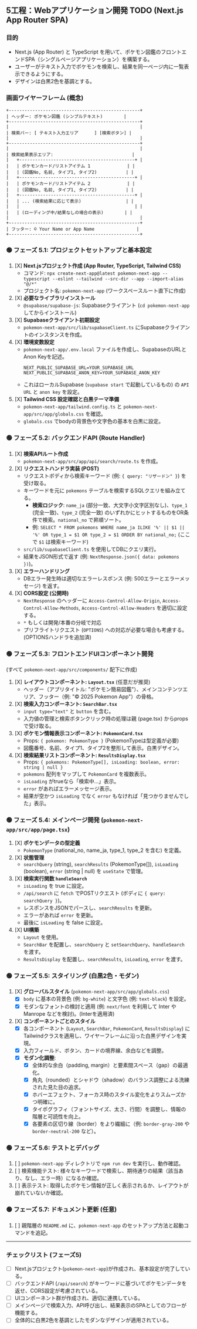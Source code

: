 ## 5工程：Webアプリケーション開発 TODO (Next.js App Router SPA)

### 目的
- Next.js (App Router) と TypeScript を用いて、ポケモン図鑑のフロントエンドSPA（シングルページアプリケーション）を構築する。
- ユーザーがテキスト入力でポケモンを検索し、結果を同一ページ内に一覧表示できるようにする。
- デザインは白黒2色を基調とする。

### 画面ワイヤーフレーム (概念)
```
+--------------------------------------------------+
| ヘッダー: ポケモン図鑑 (シンプルテキスト)        |
+--------------------------------------------------+
|                                                  |
| 検索バー: [ テキスト入力エリア      ] [検索ボタン] |
|                                                  |
+--------------------------------------------------+
|                                                  |
| 検索結果表示エリア:                              |
|   +--------------------------------------------+ |
|   | ポケモンカード/リストアイテム 1              | |
|   | (図鑑No, 名前, タイプ1, タイプ2)           | |
|   +--------------------------------------------+ |
|   | ポケモンカード/リストアイテム 2              | |
|   | (図鑑No, 名前, タイプ1, タイプ2)           | |
|   +--------------------------------------------+ |
|   | ... (検索結果に応じて表示)                 | |
|   |                                            | |
|   | (ローディング中/結果なしの場合の表示)        | |
|                                                  |
+--------------------------------------------------+
| フッター: © Your Name or App Name                |
+--------------------------------------------------+
```

### 🟢 フェーズ 5.1: プロジェクトセットアップと基本設定
1.  [X] **Next.jsプロジェクト作成 (App Router, TypeScript, Tailwind CSS)**
    *   コマンド: `npx create-next-app@latest pokemon-next-app --typescript --eslint --tailwind --src-dir --app --import-alias "@/*"`
    *   プロジェクト名: `pokemon-next-app` (ワークスペースルート直下に作成)
2.  [X] **必要なライブラリインストール**
    *   `@supabase/supabase-js`: Supabaseクライアント (`cd pokemon-next-app` してからインストール)
3.  [X] **Supabaseクライアント初期設定**
    *   `pokemon-next-app/src/lib/supabaseClient.ts` にSupabaseクライアントのインスタンスを作成。
4.  [X] **環境変数設定**
    *   `pokemon-next-app/.env.local` ファイルを作成し、SupabaseのURLとAnon Keyを記述。
        ```env
        NEXT_PUBLIC_SUPABASE_URL=YOUR_SUPABASE_URL
        NEXT_PUBLIC_SUPABASE_ANON_KEY=YOUR_SUPABASE_ANON_KEY
        ```
    *   これはローカルSupabase (`supabase start` で起動しているもの) の `API URL` と `anon key` を設定。
5.  [X] **Tailwind CSS 設定確認と白黒テーマ準備**
    *   `pokemon-next-app/tailwind.config.ts` と `pokemon-next-app/src/app/globals.css` を確認。
    *   `globals.css` でbodyの背景色や文字色の基本を白黒に設定。

### 🟢 フェーズ 5.2: バックエンドAPI (Route Handler)
1.  [X] **検索APIルート作成**
    *   `pokemon-next-app/src/app/api/search/route.ts` を作成。
2.  [X] **リクエストハンドラ実装 (POST)**
    *   リクエストボディから検索キーワード (例: `{ query: "リザードン" }`) を受け取る。
    *   キーワードを元に `pokemons` テーブルを検索するSQLクエリを組み立てる。
        *   **検索ロジック**: `name_ja` (部分一致、大文字小文字区別なし)、`type_1` (完全一致)、`type_2` (完全一致) のいずれかにヒットするものをOR条件で検索。`national_no` で昇順ソート。
        *   例: `SELECT * FROM pokemons WHERE name_ja ILIKE '%' || $1 || '%' OR type_1 = $1 OR type_2 = $1 ORDER BY national_no;` (ここで `$1` は検索キーワード)
    *   `src/lib/supabaseClient.ts` を使用してDBにクエリ実行。
    *   結果をJSON形式で返す (例: `NextResponse.json({ data: pokemons })`)。
3.  [X] **エラーハンドリング**
    *   DBエラー発生時は適切なエラーレスポンス (例: 500エラーとエラーメッセージ) を返す。
4.  [X] **CORS設定 (公開時)**
    *   `NextResponse` のヘッダーに `Access-Control-Allow-Origin`, `Access-Control-Allow-Methods`, `Access-Control-Allow-Headers` を適切に設定する。
    *   `*` もしくは開発/本番の分岐で対応
    *   プリフライトリクエスト (`OPTIONS`) への対応が必要な場合も考慮する。(OPTIONSハンドラを追加済)

### 🟢 フェーズ 5.3: フロントエンドUIコンポーネント開発
(すべて `pokemon-next-app/src/components/` 配下に作成)
1.  [X] **レイアウトコンポーネント: `Layout.tsx`** (任意だが推奨)
    *   ヘッダー（アプリタイトル: "ポケモン簡易図鑑"）、メインコンテンツエリア、フッター（例: "© 2025 Pokemon App"）の骨格。
2.  [X] **検索入力コンポーネント: `SearchBar.tsx`**
    *   `input type="text"` と `button` を含む。
    *   入力値の管理と検索ボタンクリック時の処理は親 (page.tsx) からpropsで受け取る。
3.  [X] **ポケモン情報表示コンポーネント: `PokemonCard.tsx`**
    *   Props: `{ pokemon: PokemonType }` (PokemonTypeは型定義が必要)
    *   図鑑番号、名前、タイプ1、タイプ2を整形して表示。白黒デザイン。
4.  [X] **検索結果リストコンポーネント: `ResultsDisplay.tsx`**
    *   Props: `{ pokemons: PokemonType[], isLoading: boolean, error: string | null }`
    *   `pokemons` 配列をマップして `PokemonCard` を複数表示。
    *   `isLoading` がtrueなら「検索中...」表示。
    *   `error` があればエラーメッセージ表示。
    *   結果が空かつ `isLoading` でなく `error` もなければ「見つかりませんでした」表示。

### 🟢 フェーズ 5.4: メインページ開発 (`pokemon-next-app/src/app/page.tsx`)
1.  [X] **ポケモンデータの型定義**
    *   `PokemonType` (national_no, name_ja, type_1, type_2 を含む) を定義。
2.  [X] **状態管理**
    *   `searchQuery` (string), `searchResults` (PokemonType[]), `isLoading` (boolean), `error` (string | null) を `useState` で管理。
3.  [X] **検索実行関数 `handleSearch`**
    *   `isLoading` を true に設定。
    *   `/api/search` に `fetch` でPOSTリクエスト (ボディに `{ query: searchQuery }`)。
    *   レスポンスをJSONでパースし、`searchResults` を更新。
    *   エラーがあれば `error` を更新。
    *   最後に `isLoading` を false に設定。
4.  [X] **UI構築**
    *   `Layout` を使用。
    *   `SearchBar` を配置し、`searchQuery` と `setSearchQuery`、`handleSearch` を渡す。
    *   `ResultsDisplay` を配置し、`searchResults`, `isLoading`, `error` を渡す。

### 🟢 フェーズ 5.5: スタイリング (白黒2色・モダン)
1.  [X] **グローバルスタイル** (`pokemon-next-app/src/app/globals.css`)
    *   [X] `body` に基本の背景色 (例: `bg-white`) と文字色 (例: `text-black`) を設定。
    *   [X] モダンなフォントの検討と適用 (例: `next/font` を利用して Inter や Manrope などを検討)。(Interを適用済)
2.  [X] **コンポーネントごとのスタイル**
    *   [X] 各コンポーネント (`Layout`, `SearchBar`, `PokemonCard`, `ResultsDisplay`) にTailwindクラスを適用し、ワイヤーフレームに沿った白黒デザインを実現。
    *   [X] 入力フィールド、ボタン、カードの境界線、余白などを調整。
    *   [X] **モダン化調整**:
        *   [X] 全体的な余白（padding, margin）と要素間スペース（gap）の最適化。
        *   [X] 角丸（rounded）とシャドウ（shadow）のバランス調整による洗練された見た目の追求。
        *   [X] ホバーエフェクト、フォーカス時のスタイル変化をよりスムーズかつ明確に。
        *   [X] タイポグラフィ（フォントサイズ、太さ、行間）を調整し、情報の階層と可読性を向上。
        *   [X] 各要素の区切り線（border）をより繊細に（例: `border-gray-200` や `border-neutral-200` など）。

### 🟢 フェーズ 5.6: テストとデバッグ
1.  [ ] `pokemon-next-app` ディレクトリで `npm run dev` を実行し、動作確認。
2.  [ ] 検索機能テスト: 様々なキーワードで検索し、期待通りの結果（該当あり、なし、エラー時）になるか確認。
3.  [ ] 表示テスト: 取得したポケモン情報が正しく表示されるか、レイアウトが崩れていないか確認。

### 🟢 フェーズ 5.7: ドキュメント更新 (任意)
1.  [ ] 親階層の `README.md` に、`pokemon-next-app` のセットアップ方法と起動コマンドを追記。

---

### チェックリスト (フェーズ5)
- [ ] Next.jsプロジェクト(`pokemon-next-app`)が作成され、基本設定が完了している。
- [ ] バックエンドAPI (`/api/search`) がキーワードに基づいてポケモンデータを返せ、CORS設定が考慮されている。
- [ ] UIコンポーネント群が作成され、適切に連携している。
- [ ] メインページで検索入力、API呼び出し、結果表示のSPAとしてのフローが機能する。
- [ ] 全体的に白黒2色を基調としたモダンなデザインが適用されている。

